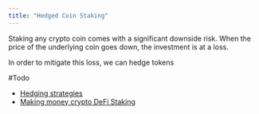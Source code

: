 ```yaml
---
title: "Hedged Coin Staking"
---
```


Staking any crypto coin comes with a significant downside risk.
When the price of the underlying coin goes down, the investment is at a loss.

In order to mitigate this loss, we can hedge tokens

#Todo
+ [Hedging strategies](https://www.youtube.com/watch?v=uhbdwVYNiA8)
+ [Making money crypto DeFi Staking](https://www.youtube.com/watch?v=fG7mkQ7AziU)